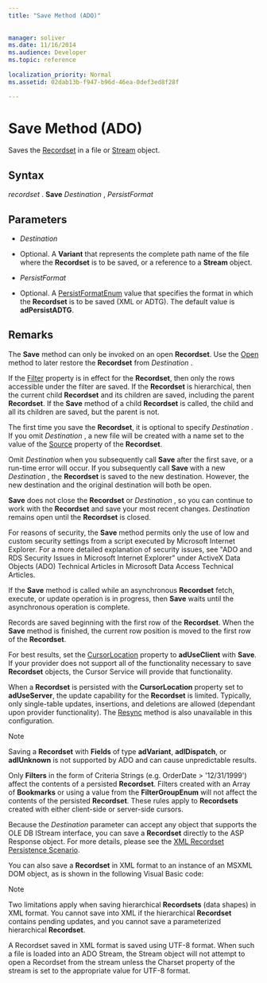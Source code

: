 ```yaml
---
title: "Save Method (ADO)"
 
 
manager: soliver
ms.date: 11/16/2014
ms.audience: Developer
ms.topic: reference
  
localization_priority: Normal
ms.assetid: 02dab13b-f947-b96d-46ea-0def3ed8f28f

---
```


# Save Method (ADO)

Saves the [Recordset](recordset-object-ado.md) in a file or [Stream](stream-object-ado.md) object. 
  
## Syntax

 *recordset*  . **Save** *Destination*  ,  *PersistFormat* 
  
## Parameters

-  *Destination* 
    
- Optional. A **Variant** that represents the complete path name of the file where the **Recordset** is to be saved, or a reference to a **Stream** object. 
    
-  *PersistFormat* 
    
- Optional. A [PersistFormatEnum](persistformatenum.md) value that specifies the format in which the **Recordset** is to be saved (XML or ADTG). The default value is **adPersistADTG**. 
    
## Remarks

The **Save** method can only be invoked on an open **Recordset**. Use the [Open](open-method-ado-recordset.md) method to later restore the **Recordset** from  *Destination*  . 
  
If the [Filter](filter-property-ado.md) property is in effect for the **Recordset**, then only the rows accessible under the filter are saved. If the **Recordset** is hierarchical, then the current child **Recordset** and its children are saved, including the parent **Recordset**. If the **Save** method of a child **Recordset** is called, the child and all its children are saved, but the parent is not. 
  
The first time you save the **Recordset**, it is optional to specify  *Destination*  . If you omit  *Destination*  , a new file will be created with a name set to the value of the [Source](source-property-ado-recordset.md) property of the **Recordset**. 
  
Omit  *Destination*  when you subsequently call **Save** after the first save, or a run-time error will occur. If you subsequently call **Save** with a new  *Destination*  , the **Recordset** is saved to the new destination. However, the new destination and the original destination will both be open. 
  
 **Save** does not close the **Recordset** or  *Destination*  , so you can continue to work with the **Recordset** and save your most recent changes.  *Destination*  remains open until the **Recordset** is closed. 
  
For reasons of security, the **Save** method permits only the use of low and custom security settings from a script executed by Microsoft Internet Explorer. For a more detailed explanation of security issues, see "ADO and RDS Security Issues in Microsoft Internet Explorer" under ActiveX Data Objects (ADO) Technical Articles in Microsoft Data Access Technical Articles. 
  
If the **Save** method is called while an asynchronous **Recordset** fetch, execute, or update operation is in progress, then **Save** waits until the asynchronous operation is complete. 
  
Records are saved beginning with the first row of the **Recordset**. When the **Save** method is finished, the current row position is moved to the first row of the **Recordset**. 
  
For best results, set the [CursorLocation](cursorlocation-property-ado.md) property to **adUseClient** with **Save**. If your provider does not support all of the functionality necessary to save **Recordset** objects, the Cursor Service will provide that functionality. 
  
When a **Recordset** is persisted with the **CursorLocation** property set to **adUseServer**, the update capability for the **Recordset** is limited. Typically, only single-table updates, insertions, and deletions are allowed (dependant upon provider functionality). The [Resync](resync-method-ado.md) method is also unavailable in this configuration. 
  
> [!NOTE]
> Saving a **Recordset** with **Fields** of type **adVariant**, **adIDispatch**, or **adIUnknown** is not supported by ADO and can cause unpredictable results. 
  
Only **Filters** in the form of Criteria Strings (e.g. OrderDate > '12/31/1999') affect the contents of a persisted **Recordset**. Filters created with an Array of **Bookmarks** or using a value from the **FilterGroupEnum** will not affect the contents of the persisted **Recordset**. These rules apply to **Recordsets** created with either client-side or server-side cursors. 
  
Because the  *Destination*  parameter can accept any object that supports the OLE DB IStream interface, you can save a **Recordset** directly to the ASP Response object. For more details, please see the [XML Recordset Persistence Scenario](xml-recordset-persistence-scenario.md).
  
You can also save a **Recordset** in XML format to an instance of an MSXML DOM object, as is shown in the following Visual Basic code: 
  
> [!NOTE]
> Two limitations apply when saving hierarchical **Recordsets** (data shapes) in XML format. You cannot save into XML if the hierarchical **Recordset** contains pending updates, and you cannot save a parameterized hierarchical **Recordset**. 
  
A Recordset saved in XML format is saved using UTF-8 format. When such a file is loaded into an ADO Stream, the Stream object will not attempt to open a Recordset from the stream unless the Charset property of the stream is set to the appropriate value for UTF-8 format.
  

